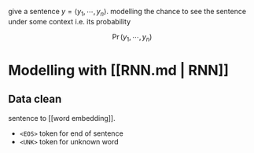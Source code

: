 give a sentence $y=\langle y_1, \cdots, y_n \rangle$. modelling the chance to see the sentence under some context  i.e. its probability

$$
\Pr(y_1, \cdots, y_n)
$$

# Modelling with [[RNN.md | RNN]]

## Data clean

sentence to [[word embedding]].
- `<EOS>` token for end of sentence
- `<UNK>` token for unknown word